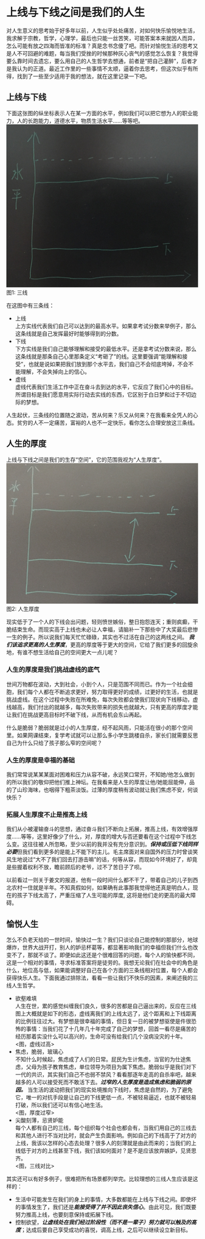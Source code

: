 # 上线与下线之间是我们的人生

对人生意义的思考始于好多年以前，人生似乎处处痛苦，对如何快乐愉悦地生活，我求解于宗教，哲学，心理学，最后也只能一丝苦笑，可能答案本来就因人而异，怎么可能有放之四海而皆准的标准？真是念书念傻了吧。而针对愉悦生活的思考又是人不可回避的难题，每当我们受挫的时候那种灰心丧气的感觉怎么恢复？我觉得要么靠时间去遗忘，要么用自己的人生哲学去想通，前者是“把自己灌醉”，后者才是我认为的正道。最近工作里的一些事情不太顺，逼着你去思考，但这次似乎有所得，找到了一些至少适用于我的想法，就在这里记录一下吧。

## 上线与下线

下面这张图的纵坐标表示人在某一方面的水平，例如我们可以把它想为人的职业能力，人的长跑能力，道德水平，物质生活水平......等等吧。  
![三线](images/hp1.jpg)  
图1: 三线  

在这图中有三条线：  
+ 上线  
上方实线代表我们自己可以达到的最高水平。如果拿考试分数来举例子，那么这条线就是自己发挥最好时能够得到的分数。
+ 下线  
下方实线是我们自己能够理解和接受的最低水平。还是拿考试分数来说，那么这条线就是那条自己心里那条定义“考砸了”的线。这里要强调“能理解和接受”，也就是说如果把我们放到那个水平去，我们自己不会彻底垮掉，不会不能理解，不会失掉向上的信心。  
+ 虚线  
虚线代表我们生活工作中正在奋斗去到达的水平，它反应了我们心中的目标。所谓目标是我们愿意用实际行动去实线的东西，它区别于白日梦和过于不切边际的梦想。

人生起伏，三条线的位置随之波动，苦从何来？乐又从何来？在我看来全凭人的心态。贫穷的人不一定痛苦，富裕的人也不一定快乐，看你怎么合理安放这三条线。  

## 人生的厚度  
上线与下线之间是我们的生存“空间”，它的范围我视为“人生厚度”。  
![人生厚度](images/hp4.jpg)  
图2: 人生厚度  

现实低于了一个人的下线会出问题，轻则愤世嫉俗，整日抱怨连天；重则疯癫，干脆结束生命。而现实高于上线也未必让人幸福，请脑补一下那些中了大奖最后悲惨一生的例子。所以说我们每天忙忙碌碌，其实也不过活在自己的这两线之间。 ***我们该追求更高的人生厚度***，更高的厚度等于更大的空间，它给了我们更多的回旋余地，有谁不想生活给自己的空间更大一点儿呢？ 

### 人生的厚度是我们挑战虚线的底气  
世间万物都在波动，大到社会，小到个人，只是范围不同而已。作为一个社会细胞，我们每个人都在不断追求更好，努力取得更好的成绩，过更好的生活，也就是挑战虚线。在这个过程中失败在所难免，每次失败都会使我们现状向下线移动，虚线越高，我们付出的就越多，每次失败带来的损失也就越大，只有更高的厚度才能让我们在挑战更高目标时不破下线，从而有机会东山再起。  

什么是脆弱？脆弱就是过小的人生厚度，经不起风雨，只能活在很小的那个空间里。如果网课结束，复学考试就可以让那么多小学生跳楼自杀，家长们就需要反思自己为什么只给了孩子那么窄的空间呢？ 

### 人生的厚度是幸福的基础  
我们常常说某某某面对困难和压力从容不破，永远笑口常开，不知她/他怎么做到的所以我们的敬仰把他们推上神坛。在我看来是人生的厚度让他/她能屈能伸，品的了山珍海味，也咽得下粗茶淡饭。过薄的厚度稍有波动就让我们焦虑不安，何谈快乐？

### 拓展人生厚度不止是推高上线  
我们从小被灌输奋斗的思想，通过奋斗我们不断向上拓展，推高上线，有效增强厚度......等等，这里好像少了什么，对，厚度的增大与否还要看在这个过程中下线怎么变。这往往被人所忽略，至少以前的我并没有充分意识到。***保持或压低下线同样必要***但我们看到更多的是能上不能下的主儿。毛主席面对来自国外的压力时曾谈笑风生地说过“大不了我们回去打游击嘛”的话，何等从容，而现如今环境好了，却竟是些握着权利不放，瞻前顾后的老爷，过不了苦日子了呗。

以前看过一则关于姜文的报道，他有一段时间什么都不干了，带着自己的儿子到西北农村一住就是半年。不知真假如何，如果确有此事那我觉得他还真是明白人，现在的孩子下线太高了，严重压缩了人生可能的厚度, 这将是他们走的更高的最大障碍。

## 愉悦人生  
怎么不负老天给的一世时间，愉快过一生？我们只谈论自己能控制的那部分，地球爆炸，世界大战开打，别人的妒忌杯葛等，都显著影响我们的幸福但我们什么也改变不了，那就不谈了。即便如此这还是个很难回答的问题，每个人的愉快都不同，这是一个相对的事情，寻求标准答案将是徒劳的。我想无论我们在社会中的角色是什么，地位高与低，如果能调整好自己在各个方面的三条线相对位置，每个人都会获得快乐人生。下面我通过排除法，看看一些让我们不快乐的因素，来阐述我的三线人生哲学。  

+ 欲壑难填  
人生在世，累的感觉纠缠我们良久，很多的苦都是自己逼出来的，反应在三线图上大概就是如下的形态，虚线离我们的上线太远了，这个距离和上下线距离的比例往往过大。有梦想是很幸福的事情，但日复一日的被梦想驱使是件很恐怖的事情：当我们花了十几年几十年完成了自己的梦想，回首一看尽是痛苦的经历那着实没什么可以高兴的，生命可没有给我们几个没病没灾的十年。  
<图，虚线过高>  
+ 焦虑，脆弱，玻璃心  
不知什么时候起，焦虑成了人们的日常。屁民为生计焦虑，当官的为仕途焦虑，父母为孩子教育焦虑，单位领导为项目为属下焦虑。脆弱似乎是我们对下一代的共识，其实我们自己不也弱不禁风？看看那逐年走高的自杀率吧，越来越多的人可以接受死而不敢活下去。***过窄的人生厚度是造成焦虑和脆弱的原因。***  当生活的波动把我们的现实处境推向下线时，焦虑是自然的，为了避免它，唯一的对抗手段是让自己的下线更低一点，不被轻易逼近，也就不被轻易打破，所以我们还可以有信心地生活。  
<图，厚度过窄>  
+ 尖酸刻薄，忌贤妒能  
每个人都有自己的三线，每个组织每个社会也都会有，当我们用自己的三线去和其他人进行不当对比时，就会产生负面影响。例如自己的下线高于了对方的上线，我该以怎样的心态去处理？很多人的刻薄就是由此而来的；当我们的上线低于对方的上线甚至下线，我们该如何面对？是不是应该放弃嫉妒，见贤思齐。  
<图，三线对比>

其实还可以有好多例子，很难把所有场景都列举完。比较理想的三线人生应该是这样的：
+ 生活中可能发生在我们的身上的事情，大多数都能在上线与下线之间。即使坏的事情发生了，我们还是***能接受得了并不因此丧失信心***。由此可见，我们既要努力推高上线，也要刻意保持或拓展下线。  
+ 控制欲望，***让虚线处在我们经过阶段性（而不是一辈子）努力就可以触及的高度***；达成后要自己享受成功的喜悦，调高上线，之后可以继续设立新目标。  

